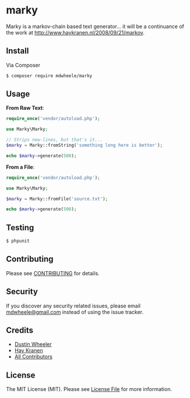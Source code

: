 # marky

Marky is a markov-chain based text generator... it will be a continuance of the work at http://www.haykranen.nl/2008/09/21/markov.

## Install

Via Composer

``` bash
$ composer require mdwheele/marky
```

## Usage

**From Raw Text**:

``` php
require_once('vendor/autoload.php');

use Marky\Marky;

// Strips new-lines, but that's it...
$marky = Marky::fromString('something long here is better');

echo $marky->generate(500);
```

**From a File**:

``` php
require_once('vendor/autoload.php');

use Marky\Marky;

$marky = Marky::fromFile('source.txt');

echo $marky->generate(500);
```

## Testing

``` bash
$ phpunit
```

## Contributing

Please see [CONTRIBUTING](CONTRIBUTING.md) for details.

## Security

If you discover any security related issues, please email mdwheele@gmail.com instead of using the issue tracker.

## Credits

- [Dustin Wheeler](https://github.com/mdwheele)
- [Hay Kranen](http://www.haykranen.nl/2008/09/21/markov)
- [All Contributors](../../contributors)

## License

The MIT License (MIT). Please see [License File](LICENSE.md) for more information.
